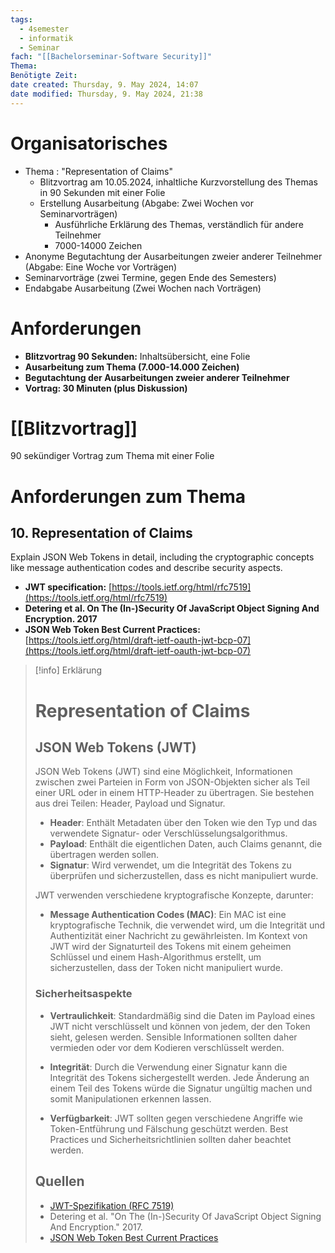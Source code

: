 ```yaml
---
tags:
  - 4semester
  - informatik
  - Seminar
fach: "[[Bachelorseminar-Software Security]]"
Thema: 
Benötigte Zeit: 
date created: Thursday, 9. May 2024, 14:07
date modified: Thursday, 9. May 2024, 21:38
---
```


# Organisatorisches 
- Thema : "Representation of Claims" 
	- Blitzvortrag am 10.05.2024, inhaltliche Kurzvorstellung des Themas in 90 Sekunden mit einer Folie
	- Erstellung Ausarbeitung (Abgabe: Zwei Wochen vor Seminarvorträgen) 
		- Ausführliche Erklärung des Themas, verständlich für andere Teilnehmer 
		- 7000-14000 Zeichen
- Anonyme Begutachtung der Ausarbeitungen zweier anderer Teilnehmer (Abgabe: Eine Woche vor Vorträgen)
- Seminarvorträge (zwei Termine, gegen Ende des Semesters)
- Endabgabe Ausarbeitung (Zwei Wochen nach Vorträgen)

# Anforderungen

- **Blitzvortrag 90 Sekunden:** Inhaltsübersicht, eine Folie
- **Ausarbeitung zum Thema (7.000-14.000 Zeichen)**
- **Begutachtung der Ausarbeitungen zweier anderer Teilnehmer**
- **Vortrag: 30 Minuten (plus Diskussion)**

# [[Blitzvortrag]]

90 sekündiger Vortrag zum Thema mit einer Folie

# Anforderungen zum Thema

## 10. Representation of Claims

Explain JSON Web Tokens in detail, including the cryptographic concepts like message authentication codes and describe security aspects.

- **JWT specification:** [https://tools.ietf.org/html/rfc7519](https://tools.ietf.org/html/rfc7519)
- **Detering et al. On The (In-)Security Of JavaScript Object Signing And Encryption. 2017**
- **JSON Web Token Best Current Practices:** [https://tools.ietf.org/html/draft-ietf-oauth-jwt-bcp-07](https://tools.ietf.org/html/draft-ietf-oauth-jwt-bcp-07)


>[!info] Erklärung
> # Representation of Claims
> 
> ## JSON Web Tokens (JWT)
> 
> JSON Web Tokens (JWT) sind eine Möglichkeit, Informationen zwischen zwei Parteien in Form von JSON-Objekten sicher als Teil einer URL oder in einem HTTP-Header zu übertragen. Sie bestehen aus drei Teilen: Header, Payload und Signatur.
> 
> - **Header**: Enthält Metadaten über den Token wie den Typ und das verwendete Signatur- oder Verschlüsselungsalgorithmus.
> - **Payload**: Enthält die eigentlichen Daten, auch Claims genannt, die übertragen werden sollen.
> - **Signatur**: Wird verwendet, um die Integrität des Tokens zu überprüfen und sicherzustellen, dass es nicht manipuliert wurde.
> 
> JWT verwenden verschiedene kryptografische Konzepte, darunter:
> 
> - **Message Authentication Codes (MAC)**: Ein MAC ist eine kryptografische Technik, die verwendet wird, um die Integrität und Authentizität einer Nachricht zu gewährleisten. Im Kontext von JWT wird der Signaturteil des Tokens mit einem geheimen Schlüssel und einem Hash-Algorithmus erstellt, um sicherzustellen, dass der Token nicht manipuliert wurde.
>   
> ### Sicherheitsaspekte
> 
> - **Vertraulichkeit**: Standardmäßig sind die Daten im Payload eines JWT nicht verschlüsselt und können von jedem, der den Token sieht, gelesen werden. Sensible Informationen sollten daher vermieden oder vor dem Kodieren verschlüsselt werden.
>   
> - **Integrität**: Durch die Verwendung einer Signatur kann die Integrität des Tokens sichergestellt werden. Jede Änderung an einem Teil des Tokens würde die Signatur ungültig machen und somit Manipulationen erkennen lassen.
> 
> - **Verfügbarkeit**: JWT sollten gegen verschiedene Angriffe wie Token-Entführung und Fälschung geschützt werden. Best Practices und Sicherheitsrichtlinien sollten daher beachtet werden.
> 
> ## Quellen
> 
> - [JWT-Spezifikation (RFC 7519)](https://tools.ietf.org/html/rfc7519)
> - Detering et al. "On The (In-)Security Of JavaScript Object Signing And Encryption." 2017.
> - [JSON Web Token Best Current Practices](https://tools.ietf.org/html/draft-ietf-oauth-jwt-bcp-07)